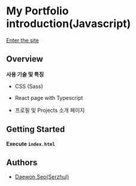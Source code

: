 # My Portfolio introduction(Javascript)

[Enter the site](https://serzhul.github.io)

## Overview
<!-- Write Overview about this project -->
**사용 기술 및 특징**
- CSS (Sass)
- React page with Typescript

- 프로필 및 Projects 소개 페이지

## Getting Started
**Execute `index.html`**
<!--
### Depencies
 Write about need to install the software and how to install them 
-->
## Authors
  - [Daewon Seo(Serzhul)](https://github.com/Serzhul)

